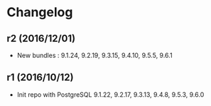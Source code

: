 # Changelog

## r2 (2016/12/01)

* New bundles : 9.1.24, 9.2.19, 9.3.15, 9.4.10, 9.5.5, 9.6.1

## r1 (2016/10/12)

* Init repo with PostgreSQL 9.1.22, 9.2.17, 9.3.13, 9.4.8, 9.5.3, 9.6.0
